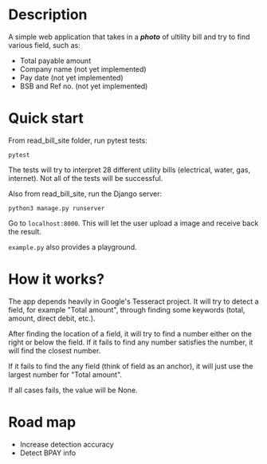 # Description
A simple web application that takes in a ***photo*** 
of ultility bill and try to find various field, such as:
- Total payable amount
- Company name (not yet implemented)
- Pay date (not yet implemented)
- BSB and Ref no. (not yet implemented)

# Quick start
From read_bill_site folder, run pytest tests:

```pytest```

The tests will try to interpret 28 different
utility bills (electrical, water, gas, internet).
Not all of the tests will be successful.

Also from read_bill_site, run the Django server:

```python3 manage.py runserver```

Go to ```localhost:8000```. This will let 
the user upload a image and receive back the result.

```example.py``` also provides a playground.

# How it works?
The app depends heavily in Google's Tesseract project.
It will try to detect a field, for example "Total amount", through
finding some keywords (total, amount, direct debit, etc.).

After finding the location of a field, it will try to find a number
either on the right or below the field. If it fails to find any number
satisfies the number, it will find the closest number.

If it fails to find the any field (think of field as an anchor),
it will just use the largest number for "Total amount".

If all cases fails, the value will be None.

# Road map
- Increase detection accuracy
- Detect BPAY info  

